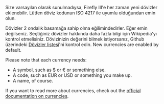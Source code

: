 Size varsayılan olarak sunulmadıysa, Firefly III'e her zaman yeni dövizler eklenebilir. Lütfen döviz kodunun ISO 4217 ile uyumlu olduğundan emin olun.

Dövizler 2 ondalık basamağa sahip olma eğilimindedirler. Eğer emin değilseniz. Seçtiğiniz dövizler hakkında daha fazla bilgi için Wikipedia'yı kontrol etmelisiniz. Dövizinizin değerini bilmek istiyorsanız, Github üzerindeki [Dövizler listesi](https://github.com/xsolla/currency-format/blob/master/currency-format.json)'ni kontrol edin. New currencies are enabled by default.

Please note that each currency needs:

- A symbol, such as $ or € or something else.
- A code, such as EUR or USD or something you make up.
- A name, of course.

If you want to read more about currencies, check out the [official documentation on currencies](https://docs.firefly-iii.org/concepts/currencies).